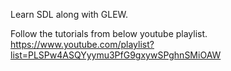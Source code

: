 Learn SDL along with GLEW.

Follow the tutorials from below youtube playlist.
https://www.youtube.com/playlist?list=PLSPw4ASQYyymu3PfG9gxywSPghnSMiOAW